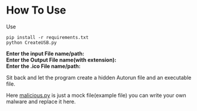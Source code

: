 # How To Use

Use
```
pip install -r requirements.txt
python CreateUSB.py
```

**Enter the input File name/path:**  
**Enter the Output File name(with extension):**  
**Enter the .ico File name/path:**  

Sit back and let the program create a hidden Autorun file and an executable file.

Here [malicious.py](malicious.py) is just a mock file(example file) you can write your own malware and replace it here.